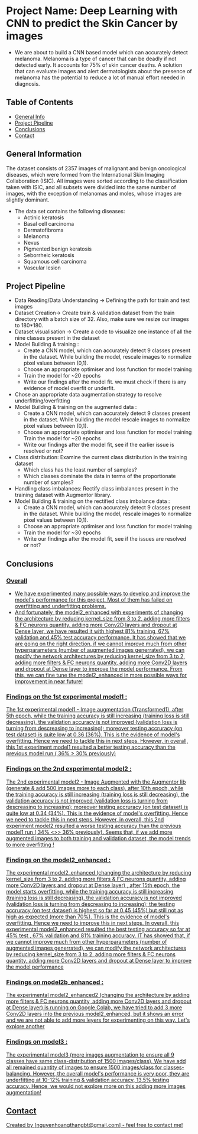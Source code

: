 # Project Name: Deep Learning with CNN to predict the Skin Cancer by images
- We are about to build a CNN based model which can accurately detect melanoma. Melanoma is a type of cancer that can be deadly if not detected early. It accounts for 75% of skin cancer deaths. A solution that can evaluate images and alert dermatologists about the presence of melanoma has the potential to reduce a lot of manual effort needed in diagnosis.

## Table of Contents
* [General Info](#general-information)
* [Project Pipeline](#Project-Pipeline)
* [Conclusions](#conclusions)
* [Contact](#contact)

## General Information
The dataset consists of 2357 images of malignant and benign oncological diseases, which were formed from the International Skin Imaging Collaboration (ISIC). All images were sorted according to the classification taken with ISIC, and all subsets were divided into the same number of images, with the exception of melanomas and moles, whose images are slightly dominant.
- The data set contains the following diseases:
    + Actinic keratosis
    + Basal cell carcinoma
    + Dermatofibroma
    + Melanoma
    + Nevus
    + Pigmented benign keratosis
    + Seborrheic keratosis
    + Squamous cell carcinoma
    + Vascular lesion

<!-- we don't have to answer all the questions - just the ones relevant to our project. -->
## Project Pipeline
- Data Reading/Data Understanding → Defining the path for train and test images 
- Dataset Creation→ Create train & validation dataset from the train directory with a batch size of 32. Also, make sure we resize our images to 180*180.
- Dataset visualisation → Create a code to visualize one instance of all the nine classes present in the dataset 
- Model Building & training : 
    + Create a CNN model, which can accurately detect 9 classes present in the dataset. While building the model, rescale images to normalize pixel values between (0,1).
    + Choose an appropriate optimiser and loss function for model training
    + Train the model for ~20 epochs
    + Write our findings after the model fit. we must check if there is any evidence of model overfit or underfit.
- Chose an appropriate data augmentation strategy to resolve underfitting/overfitting 
- Model Building & training on the augmented data :
    + Create a CNN model, which can accurately detect 9 classes present in the dataset. While building the model rescale images to normalize pixel values between (0,1).
    + Choose an appropriate optimiser and loss function for model training
    Train the model for ~20 epochs
    + Write our findings after the model fit, see if the earlier issue is resolved or not?
- Class distribution: Examine the current class distribution in the training dataset 
    + Which class has the least number of samples?
    + Which classes dominate the data in terms of the proportionate number of samples?
- Handling class imbalances: Rectify class imbalances present in the training dataset with Augmentor library.
- Model Building & training on the rectified class imbalance data :
    + Create a CNN model, which can accurately detect 9 classes present in the dataset. While building the model, rescale images to normalize pixel values between (0,1).
    + Choose an appropriate optimiser and loss function for model training
    + Train the model for ~30 epochs
    + Write our findings after the model fit, see if the issues are resolved or not?

## Conclusions
### <u> Overall <u>
- We have experimented many possible ways to develop and improve the model's performance for this project.  Most of them has failed on overfitting and underfitting problems. 
- And fortunately, the model2_enhanced with experiments of changing the architecture by reducing kernel_size from 3 to 2, adding more filters & FC neurons quantity, adding more Conv2D layers and dropout at Dense layer, we have resulted it with highest 81% training,  67% validation and 45% test accuracy performance. It has showed that we are going on the right direction, if we cannot improve much from other hyperparameters (number of augmented images generrated), we can modify the network architectures by reducing kernel_size from 3 to 2, adding more filters & FC neurons quantity, adding more Conv2D layers and dropout at Dense layer to improve the model performance. From this, we can fine tune the model2_enhanced in more possible ways for improvement in near future!

### <u> Findings on the 1st experimental model1 </u>:
The 1st experimental model1 - Image augmentation (Transformed1), after 5th epoch, while the training accuracy is still increasing (training loss is still decreasing), the validation accuracy is not improved (validation loss is turning from descreasing to increasing); moreover testing accruracy (on test dataset) is quite low at 0.36 (36%). This is the evidence of model's overfitting. Hence we need to tackle this in next steps. However, in overall, this 1st experiment model1 resulted a better testing accuracy than the previous model run ( 36% > 30% previously)

### <u> Findings on the 2nd experimental model2 </u>:
The 2nd experimental model2 - Image Augmented with the Augmentor lib (generate & add 500 images more to each class), after 10th epoch, while the training accuracy is still increasing (training loss is still decreasing), the validation accuracy is not improved (validation loss is turning from descreasing to increasing); moreover testing accruracy (on test dataset) is quite low at 0.34 (34%). This is the evidence of model's overfitting. Hence we need to tackle this in next steps. However, in overall, this 2nd experiment model2 resulted a worse testing accuracy than the previous model1 run ( 34% <>> 36% previously). Seems that, if we add more augmented images to both training and validation dataset, the model trends to more overfitting !

### <u> Findings on the model2_enhanced </u>:
The experimental model2_enhanced (changing the architecture by reducing kernel_size from 3 to 2, adding more filters & FC neurons quantity, adding more Conv2D layers and dropout at Dense layer) , after 15th epoch, the model starts overfitting, while the training accuracy is still increasing (training loss is still decreasing), the validation accuracy is not improved (validation loss is turning from descreasing to increasing); the testing accruracy (on test dataset) is highest so far at 0.45 (45%) but still not as high as expected (more than 70%). This is the evidence of model's overfitting. Hence we need to improve this in next steps.
In overall, this experimental model2_enhanced resulted the best testing accuracy so far at 45% test , 67% validation and 81% training accuracy. IT has showed that, if we cannot improve much from other hyperparameters (number of augmented images generrated), we can modify the network architectures by reducing kernel_size from 3 to 2, adding more filters & FC neurons quantity, adding more Conv2D layers and dropout at Dense layer to improve the model performance

### <u> Findings on model2b_enhanced </u>:
The experimental model2_enhanced2 (changing the architecture by adding more filters & FC neurons quantity, adding more Conv2D layers and dropout at Dense layer) is running on Google Colab, we have tried to add 3 more Conv2D layers into the previous model2_enhanced, but it shows an error and we are not able to add more leyers for experimenting on this way. Let's explore another

### <u> Findings on model3 </u>:
The experimental model3 (more images augmentation to ensure all 9 classes have same class-distribution of 1500 images/class), We have add all remained quantity of images to ensure 1500 images/class for classes-balancing. However, the overall model's performance is very poor, they are underfitting at 10-12% training & validation accuracy, 13.5% testing accuracy. Hence, we would not explore more on this adding more images augmentation!
<!-- we don't have to answer all the questions - just the ones relevant to our project. -->

## Contact
Created by [nguyenhoangthangbt@gmail.com] - feel free to contact me!
